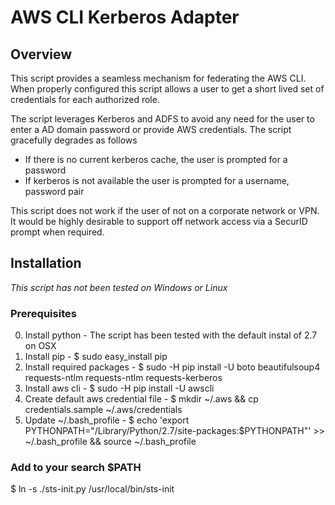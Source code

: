 # AWS CLI Kerberos Adapter

## Overview
This script provides a seamless mechanism for federating the AWS CLI. When
properly configured this script allows a user to get a short lived set of
credentials for each authorized role.

The script leverages Kerberos and ADFS to avoid any need for the user to enter
a AD domain password or provide AWS credentials. The script gracefully degrades
as follows
* If there is no current kerberos cache, the user is prompted for a password
* If kerberos is not available the user is prompted for a username, password pair

This script does not work if the user of not on a corporate network or VPN.
It would be highly desirable to support off network access via a SecurID prompt
when required.


## Installation
*This script has not been tested on Windows or Linux*

### Prerequisites
0. Install python - The script has been tested with the default instal of 2.7 on OSX
1. Install pip - $ sudo easy_install pip
2. Install required packages - $ sudo -H pip install -U boto beautifulsoup4 requests-ntlm requests-ntlm requests-kerberos
3. Install aws cli -  $ sudo -H pip install -U awscli
4. Create default aws credential file - $ mkdir ~/.aws && cp credentials.sample ~/.aws/credentials
5. Update ~/.bash_profile - $ echo 'export PYTHONPATH="/Library/Python/2.7/site-packages:$PYTHONPATH"' >> ~/.bash_profile && source ~/.bash_profile

### Add to your search $PATH
$ ln -s ./sts-init.py /usr/local/bin/sts-init
